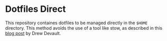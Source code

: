 # Dotfiles Direct

This repository containes dotfiles to be managed directly in the `$HOME` directory. This
method avoids the use of a tool like stow, as described in this [blog post](https://drewdevault.com/2019/12/30/dotfiles.html) by Drew Devault.
